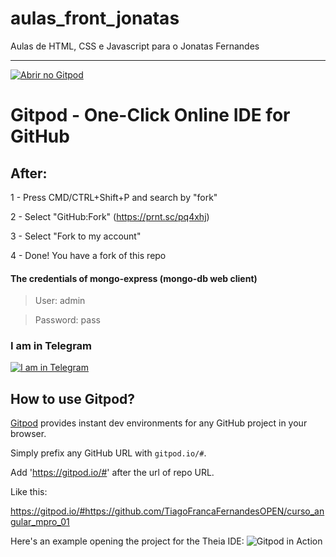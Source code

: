# aulas_front_jonatas
Aulas de HTML, CSS e Javascript para o Jonatas Fernandes

------------------


[![Abrir no Gitpod](https://gitpod.io/button/open-in-gitpod.svg)](https://gitpod.io/#https://github.com/ministracao-aulas/aulas_front_jonatas)


# Gitpod - One-Click Online IDE for GitHub

## After:

1 - Press CMD/CTRL+Shift+P and search by "fork" 

2 - Select "GitHub:Fork" (https://prnt.sc/pq4xhj)

3 - Select "Fork to my account"

4 - Done! You have a fork of this repo


#### The credentials of mongo-express (mongo-db web client)

> User: admin

> Password: pass




### I am in Telegram
[![I am in Telegram](https://telegram.org/img/tgme/LogoBig_1x.png?1)](https://telegram.me/tiagofrancafernandes)


## How to use Gitpod?


[Gitpod](https://gitpod.io) provides instant dev environments for any GitHub project in your browser.

Simply prefix any GitHub URL with `gitpod.io/#`.

Add 'https://gitpod.io/#' after the url of repo URL.

Like this:

https://gitpod.io/#https://github.com/TiagoFrancaFernandesOPEN/curso_angular_mpro_01


Here's an example opening the project for the Theia IDE:
![Gitpod in Action](https://user-images.githubusercontent.com/372735/56347462-97379f80-61c4-11e9-972d-6bbb233eb883.png)

